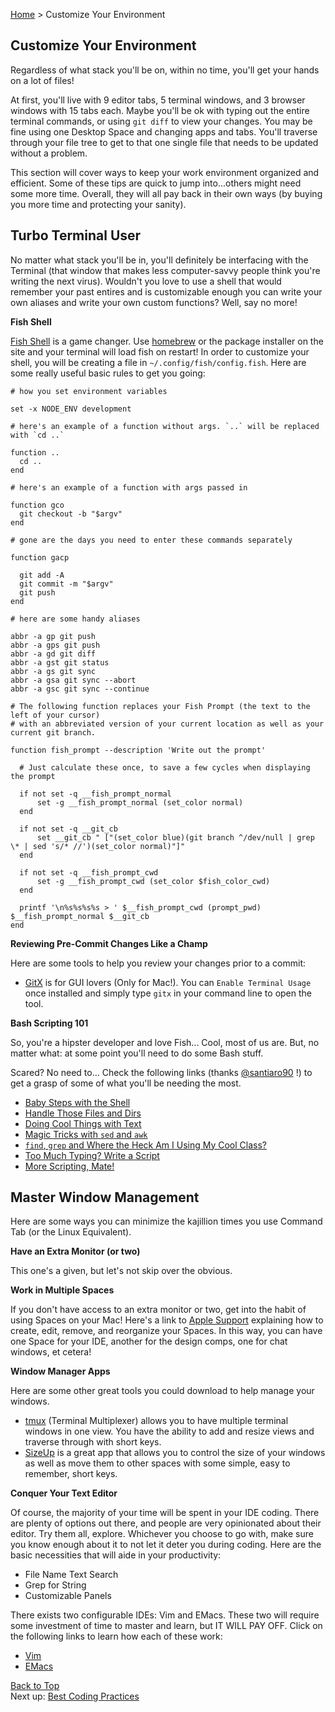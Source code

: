 [Home](../) > Customize Your Environment

Customize Your Environment
--

Regardless of what stack you'll be on, within no time, you'll get your hands on a lot of files!

At first, you'll live with 9 editor tabs, 5 terminal windows, and 3 browser windows with 15 tabs each.
Maybe you'll be ok with typing out the entire terminal commands, or using `git diff` to view your changes.
You may be fine using one Desktop Space and changing apps and tabs.
You'll traverse through your file tree to get to that one single file that needs to be updated without a problem.

This section will cover ways to keep your work environment organized and efficient.
Some of these tips are quick to jump into...others might need some more time.
Overall, they will all pay back in their own ways (by buying you more time and protecting your sanity).

Turbo Terminal User
-
No matter what stack you'll be in, you'll definitely be interfacing with the Terminal (that window that makes less computer-savvy people think you're writing the next virus).
Wouldn't you love to use a shell that would remember your past entires and is customizable enough you can write your own aliases and write your own custom functions? Well, say no more!

**Fish Shell**

[Fish Shell](https://fishshell.com/) is a game changer.
Use [homebrew](http://brew.sh/) or the package installer on the site and your terminal will load fish on restart!
In order to customize your shell, you will be creating a file in `~/.config/fish/config.fish`.
Here are some really useful basic rules to get you going:

```
# how you set environment variables

set -x NODE_ENV development

# here's an example of a function without args. `..` will be replaced with `cd ..`

function ..
  cd ..
end

# here's an example of a function with args passed in

function gco
  git checkout -b "$argv"
end

# gone are the days you need to enter these commands separately

function gacp

  git add -A
  git commit -m "$argv"
  git push
end

# here are some handy aliases

abbr -a gp git push
abbr -a gps git push
abbr -a gd git diff
abbr -a gst git status
abbr -a gs git sync
abbr -a gsa git sync --abort
abbr -a gsc git sync --continue

# The following function replaces your Fish Prompt (the text to the left of your cursor) 
# with an abbreviated version of your current location as well as your current git branch.

function fish_prompt --description 'Write out the prompt'

  # Just calculate these once, to save a few cycles when displaying the prompt

  if not set -q __fish_prompt_normal
      set -g __fish_prompt_normal (set_color normal)
  end

  if not set -q __git_cb
      set __git_cb " ["(set_color blue)(git branch ^/dev/null | grep \* | sed 's/* //')(set_color normal)"]"
  end

  if not set -q __fish_prompt_cwd
      set -g __fish_prompt_cwd (set_color $fish_color_cwd)
  end

  printf '\n%s%s%s%s > ' $__fish_prompt_cwd (prompt_pwd) $__fish_prompt_normal $__git_cb
end

```
**Reviewing Pre-Commit Changes Like a Champ**

Here are some tools to help you review your changes prior to a commit:

 - [GitX](http://gitx.frim.nl/) is for GUI lovers (Only for Mac!). You can `Enable Terminal Usage` once installed and simply type `gitx` in your command line to open the tool.

**Bash Scripting 101**

So, you're a hipster developer and love Fish... Cool, most of us are. But, no matter what: at some point you'll need to do some Bash stuff.

Scared? No need to... Check the following links (thanks [@santiaro90](https://github.com/santiaro90) !) to get a grasp of some of what you'll be needing the most.

- [Baby Steps with the Shell](https://slides.com/santiaro90/shell-intro-first-steps)
- [Handle Those Files and Dirs](https://slides.com/santiaro90/shell-intro-file-management)
- [Doing Cool Things with Text](https://slides.com/santiaro90/shell-intro-text-processing)
- [Magic Tricks with `sed` and `awk`](https://slides.com/santiaro90/shell-intro-sed-awk)
- [`find`, `grep` and Where the Heck Am I Using My Cool Class?](https://slides.com/santiaro90/shell-intro-find-grep)
- [Too Much Typing? Write a Script](https://slides.com/santiaro90/shell-intro-bash-script-101)
- [More Scripting, Mate!](#)

Master Window Management
--

Here are some ways you can minimize the kajillion times you use Command Tab (or the Linux Equivalent).

**Have an Extra Monitor (or two)**

This one's a given, but let's not skip over the obvious.

**Work in Multiple Spaces**

If you don't have access to an extra monitor or two, get into the habit of using Spaces on your Mac!
Here's a link to [Apple Support](https://support.apple.com/kb/PH18757?locale=en_US) explaining how to create, edit, remove, and reorganize your Spaces.
In this way, you can have one Space for your IDE, another for the design comps, one for chat windows, et cetera!

**Window Manager Apps**

Here are some other great tools you could download to help manage your windows.

 - [tmux](https://tmux.github.io/) (Terminal Multiplexer) allows you to have multiple terminal windows in one view.
   You have the ability to add and resize views and traverse through with short keys.
 - [SizeUp](http://www.irradiatedsoftware.com/sizeup/) is a great app that allows you to control the size of your windows as well as
   move them to other spaces with some simple, easy to remember, short keys.


**Conquer Your Text Editor**

Of course, the majority of your time will be spent in your IDE coding.
There are plenty of options out there, and people are very opinionated about their editor.
Try them all, explore. Whichever you choose to go with, make sure you know enough about it to not let it deter you during coding.
Here are the basic necessities that will aide in your productivity:

 - File Name Text Search
 - Grep for String
 - Customizable Panels

There exists two configurable IDEs: Vim and EMacs. These two will require some investment of time to master and learn, but IT WILL PAY OFF. Click on the following links to learn how each of these work:

 - [Vim](editors/vim.md)
 - [EMacs](http://www.gnu.org/software/emacs/tour/)

[Back to Top](#top)
<br/>
Next up: [Best Coding Practices](best_coding_practices.md)
